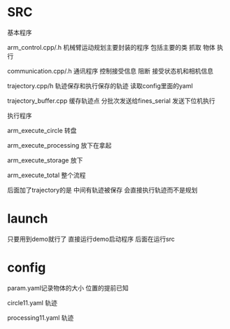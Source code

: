 # SRC

基本程序

arm_control.cpp/.h 机械臂运动规划主要封装的程序 包括主要的类 抓取 物体 执行

communication.cpp/.h 通讯程序 控制接受信息 阻断 接受状态机和相机信息

trajectory.cpp/h 轨迹保存和执行保存的轨迹 读取config里面的yaml 

trajectory_buffer.cpp 缓存轨迹点 分批次发送给fines_serial  发送下位机执行



执行程序

arm_execute_circle 转盘

arm_execute_processing 放下在拿起

arm_execute_storage 放下

arm_execute_total 整个流程

后面加了trajectory的是 中间有轨迹被保存 会直接执行轨迹而不是规划

# launch

只要用到demo就行了 直接运行demo启动程序 后面在运行src

# config

param.yaml记录物体的大小 位置的提前已知

circle11.yaml 轨迹

processing11.yaml 轨迹
